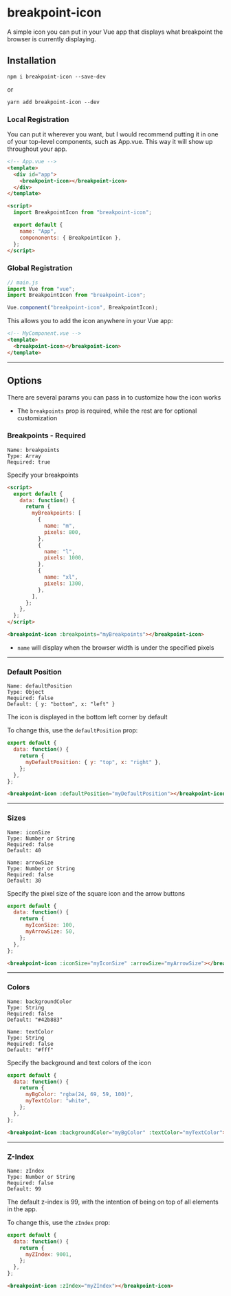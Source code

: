 # breakpoint-icon

A simple icon you can put in your Vue app that displays what breakpoint the browser is currently displaying.

## Installation

```
npm i breakpoint-icon --save-dev
```

or

```
yarn add breakpoint-icon --dev
```

### Local Registration

You can put it wherever you want, but I would recommend putting it
in one of your top-level components, such as App.vue. This way it will
show up throughout your app.

```html
<!-- App.vue -->
<template>
  <div id="app">
    <breakpoint-icon></breakpoint-icon>
  </div>
</template>

<script>
  import BreakpointIcon from "breakpoint-icon";

  export default {
    name: "App",
    compononents: { BreakpointIcon },
  };
</script>
```

### Global Registration

```javascript
// main.js
import Vue from "vue";
import BreakpointIcon from "breakpoint-icon";

Vue.component("breakpoint-icon", BreakpointIcon);
```

This allows you to add the icon anywhere in your Vue app:

```html
<!-- MyComponent.vue -->
<template>
  <breakpoint-icon></breakpoint-icon>
</template>
```

---

## Options

There are several params you can pass in to customize how the icon works

- The `breakpoints` prop is required, while the rest are for optional customization

### **Breakpoints - Required**

```
Name: breakpoints
Type: Array
Required: true
```

Specify your breakpoints

```html
<script>
  export default {
    data: function() {
      return {
        myBreakpoints: [
          {
            name: "m",
            pixels: 800,
          },
          {
            name: "l",
            pixels: 1000,
          },
          {
            name: "xl",
            pixels: 1300,
          },
        ],
      };
    },
  };
</script>
```

```html
<breakpoint-icon :breakpoints="myBreakpoints"></breakpoint-icon>
```

- `name` will display when the browser width is under the specified pixels

---

### Default Position

```
Name: defaultPosition
Type: Object
Required: false
Default: { y: "bottom", x: "left" }
```

The icon is displayed in the bottom left corner by default

To change this, use the `defaultPosition` prop:

```javascript
export default {
  data: function() {
    return {
      myDefaultPosition: { y: "top", x: "right" },
    };
  },
};
```

```html
<breakpoint-icon :defaultPosition="myDefaultPosition"></breakpoint-icon>
```

---

### Sizes

```
Name: iconSize
Type: Number or String
Required: false
Default: 40
```

```
Name: arrowSize
Type: Number or String
Required: false
Default: 30
```

Specify the pixel size of the square icon and the arrow buttons

```javascript
export default {
  data: function() {
    return {
      myIconSize: 100,
      myArrowSize: 50,
    };
  },
};
```

```html
<breakpoint-icon :iconSize="myIconSize" :arrowSize="myArrowSize"></breakpoint-icon>
```

---

### Colors

```
Name: backgroundColor
Type: String
Required: false
Default: "#42b883"
```

```
Name: textColor
Type: String
Required: false
Default: "#fff"
```

Specify the background and text colors of the icon

```javascript
export default {
  data: function() {
    return {
      myBgColor: "rgba(24, 69, 59, 100)",
      myTextColor: "white",
    };
  },
};
```

```html
<breakpoint-icon :backgroundColor="myBgColor" :textColor="myTextColor"></breakpoint-icon>
```

---

### Z-Index

```
Name: zIndex
Type: Number or String
Required: false
Default: 99
```

The default z-index is 99, with the intention of being on top of all elements in the app.

To change this, use the `zIndex` prop:

```javascript
export default {
  data: function() {
    return {
      myZIndex: 9001,
    };
  },
};
```

```html
<breakpoint-icon :zIndex="myZIndex"></breakpoint-icon>
```
